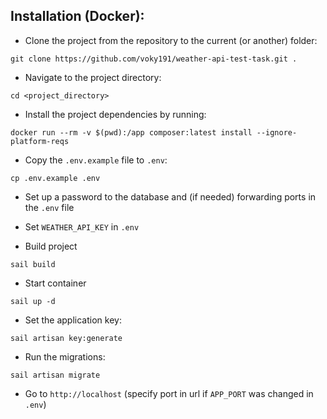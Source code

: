 ## Installation (Docker):

 - Clone the project from the repository to the current (or another) folder:

`git clone https://github.com/voky191/weather-api-test-task.git .`

 - Navigate to the project directory:

`cd <project_directory>`

 - Install the project dependencies by running:

`docker run --rm -v $(pwd):/app composer:latest install --ignore-platform-reqs`

- Copy the `.env.example` file to `.env`:

`cp .env.example .env`

 - Set up a password to the database and (if needed) forwarding ports in the `.env` file


- Set `WEATHER_API_KEY` in `.env`


- Build project

`sail build`

- Start container

`sail up -d`

- Set the application key:

`sail artisan key:generate`

 - Run the migrations:

`sail artisan migrate`

- Go to `http://localhost` (specify port in url if `APP_PORT` was changed in `.env`)
